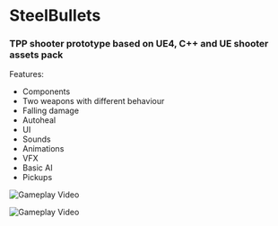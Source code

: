 # SteelBullets

<h3>TPP shooter prototype based on UE4, C++ and UE shooter assets pack</h3>

Features:
- Components
- Two weapons with different behaviour
- Falling damage
- Autoheal
- UI
- Sounds
- Animations
- VFX
- Basic AI
- Pickups

![Gameplay Video](https://github.com/apokrif6/apokrif6.github.io/blob/main/assets/github/steelbullets_gif1.gif)

![Gameplay Video](https://github.com/apokrif6/apokrif6.github.io/blob/main/assets/github/steelbullets_gif2.gif)
